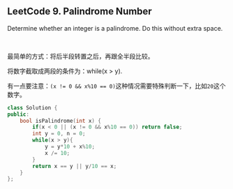 ## LeetCode 9. Palindrome Number

Determine whether an integer is a palindrome. Do this without extra space.

<br>

最简单的方式：将后半段转置之后，再跟全半段比较。

将数字截取成两段的条件为：while(x > y).

有一点要注意：`(x != 0 && x%10 == 0)`这种情况需要特殊判断一下，比如`20`这个数字。

```cpp
class Solution {
public:
    bool isPalindrome(int x) {
        if(x < 0 || (x != 0 && x%10 == 0)) return false;
        int y = 0, n = 0;
        while(x > y){
            y = y*10 + x%10;
            x /= 10;
        }
        return x == y || y/10 == x;
    }
};
```

